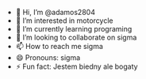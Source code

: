 - 👋 Hi, I’m @adamos2804
- 👀 I’m interested in motorcycle
- 🌱 I’m currently learning programing
- 💞️ I’m looking to collaborate on sigma
- 📫 How to reach me sigma
- 😄 Pronouns: sigma
- ⚡ Fun fact: Jestem biedny ale bogaty

<!---
adamos2804/adamos2804 is a ✨ special ✨ repository because its `README.md` (this file) appears on your GitHub profile.
You can click the Preview link to take a look at your changes.
--->
